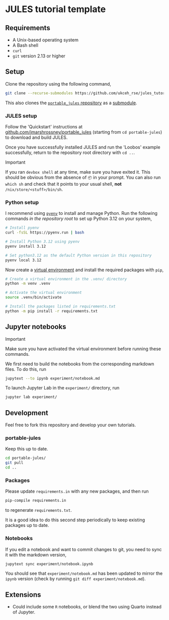 # JULES tutorial template

## Requirements

- A Unix-based operating system
- A Bash shell
- `curl`
- `git` version 2.13 or higher


## Setup

Clone the repository using the following command,

```sh
git clone --recurse-submodules https://github.com/ukceh_rse/jules_tutorial_template
```

This also clones the [`portable_jules` repository](https://github.com/jmarshrossney/portable_jules) as a [submodule](https://git-scm.com/book/en/v2/Git-Tools-Submodules).

### JULES setup

Follow the 'Quickstart' instructions at [github.com/jmarshrossney/portable_jules](https://github.com/jmarshrossney/portable_jules/blob/main/README.md) (starting from `cd portable-jules`) to download and build JULES.

Once you have successfully installed JULES and run the 'Loobos' example successfully, return to the repository root directory with `cd ..`.

> [!IMPORTANT]
> If you ran `devbox shell` at any time, make sure you have exited it.
> This should be obvious from the absence of `📦` in your prompt.
> You can also run `which sh` and check that it points to your usual shell, **not** `/nix/store/<stuff>/bin/sh`.

### Python setup

I recommend using [`pyenv`](https://github.com/pyenv/pyenv) to install and manage Python.
Run the following commands _in the repository root_ to set up Python 3.12 on your system,

```sh
# Install pyenv
curl -fsSL https://pyenv.run | bash

# Install Python 3.12 using pyenv
pyenv install 3.12

# Set python3.12 as the default Python version in this repository
pyenv local 3.12
```

Now create a [virtual environment](https://docs.python.org/3/library/venv.html) and install the required packages with `pip`,

```sh
# Create a virtual environment in the .venv/ directory
python -m venv .venv

# Activate the virtual environment
source .venv/bin/activate

# Install the packages listed in requirements.txt
python -m pip install -r requirements.txt
```


## Jupyter notebooks

> [!IMPORTANT]
> Make sure you have activated the virtual environment before running these commands.

We first need to build the notebooks from the corresponding markdown files.
To do this, run

```sh
jupytext --to ipynb experiment/notebook.md
```

To launch Jupyter Lab in the `experiment/` directory, run

```sh
jupyter lab experiment/
```


## Development

Feel free to fork this repository and develop your own tutorials.

### portable-jules

Keep this up to date.

```sh
cd portable-jules/
git pull
cd ..
```

### Packages

Please update `requirements.in` with any new packages, and then run

```sh
pip-compile requirements.in
```

to regenerate `requirements.txt`.

It is a good idea to do this second step periodically to keep existing packages up to date.

### Notebooks

If you edit a notebook and want to commit changes to git, you need to sync it with the markdown version,

```sh
jupytext sync experiment/notebook.ipynb
```

You should see that `experiment/notebook.md` has been updated to mirror the `ipynb` version (check by running `git diff experiment/notebook.md`).


## Extensions

- Could include some `R` notebooks, or blend the two using Quarto instead of Jupyter.
